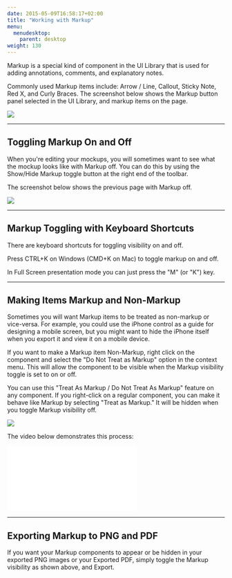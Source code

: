 ```yaml
---
date: 2015-05-09T16:58:17+02:00
title: "Working with Markup"
menu:
  menudesktop:
    parent: desktop
weight: 130
---
```


Markup is a special kind of component in the UI Library that is used for adding annotations, comments, and explanatory notes.

Commonly used Markup items include: Arrow / Line, Callout, Sticky Note, Red X, and Curly Braces. The screenshot below shows the Markup button panel selected in the UI Library, and markup items on the page.

![](http://media.balsamiq.com/img/support/docs/m4d/b3/markup-on.png)

* * *

## Toggling Markup On and Off

When you're editing your mockups, you will sometimes want to see what the mockup looks like with Markup off. You can do this by using the Show/Hide Markup toggle button at the right end of the toolbar.

The screenshot below shows the previous page with Markup off.

![](http://media.balsamiq.com/img/support/docs/m4d/b3/markup-off.png)

* * *

## Markup Toggling with Keyboard Shortcuts

There are keyboard shortcuts for toggling visibility on and off.

Press CTRL+K on Windows (CMD+K on Mac) to toggle markup on and off.

In Full Screen presentation mode you can just press the "M" (or "K") key.

* * *

## Making Items Markup and Non-Markup

Sometimes you will want Markup items to be treated as non-markup or vice-versa. For example, you could use the iPhone control as a guide for designing a mobile screen, but you might want to hide the iPhone itself when you export it and view it on a mobile device.

If you want to make a Markup item Non-Markup, right click on the component and select the "Do Not Treat as Markup" option in the context menu. This will allow the component to be visible when the Markup visibility toggle is set to on or off.

You can use this "Treat As Markup / Do Not Treat As Markup" feature on any component. If you right-click on a regular component, you can make it behave like Markup by selecting "Treat as Markup." It will be hidden when you toggle Markup visibility off.

![](http://media.balsamiq.com/img/support/docs/m4d/b3/markup-nonmarkup.png)

The video below demonstrates this process:

<div class="video"><iframe allowfullscreen="" frameborder="0" src="//www.youtube.com/embed/UUJjqQ9Rdao?rel=0"></iframe></div>

* * *

## Exporting Markup to PNG and PDF

If you want your Markup components to appear or be hidden in your exported PNG images or your Exported PDF, simply toggle the Markup visibility as shown above, and Export.
